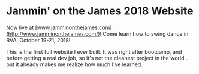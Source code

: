 # Jammin' on the James 2018 Website

Now live at [www.jamminonthejames.com](http://www.jamminonthejames.com/)! Come learn how to swing dance in RVA, October 19-21, 2018!

This is the first full website I ever built. It was right after bootcamp, and before getting a real dev job, so it's not the cleanest project in the world... but it already makes me realize how much I've learned.

